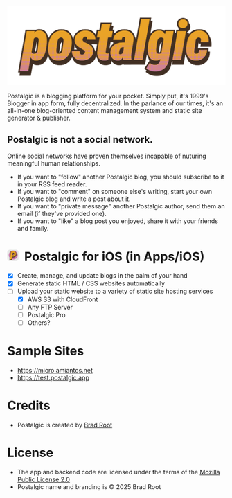 ![Postalgic](/postalgic-logo.png?raw=true)

Postalgic is a blogging platform for your pocket. Simply put, it's 1999's Blogger in app form, fully decentralized. In the parlance of our times, it's an all-in-one blog-oriented content management system and static site generator & publisher.

## Postalgic is not a social network.

Online social networks have proven themselves incapable of nuturing meaningful human relationships.

- If you want to "follow" another Postalgic blog, you should subscribe to it in your RSS feed reader.
- If you want to "comment" on someone else's writing, start your own Postalgic blog and write a post about it.
- If you want to "private message" another Postalgic author, send them an email (if they've provided one).
- If you want to "like" a blog post you enjoyed, share it with your friends and family.

# <img src="/postalgic-icon.png?raw=true" alt="Postalgic App Icon" width="26" height="26">&nbsp;&nbsp;Postalgic for iOS (in Apps/iOS)

- [x] Create, manage, and update blogs in the palm of your hand
- [x] Generate static HTML / CSS websites automatically
- [ ] Upload your static website to a variety of static site hosting services
  - [x] AWS S3 with CloudFront
  - [ ] Any FTP Server
  - [ ] Postalgic Pro
  - [ ] Others?

# Sample Sites
- https://micro.amiantos.net
- https://test.postalgic.app

# Credits
- Postalgic is created by [Brad Root](https://github.com/amiantos)

# License
- The app and backend code are licensed under the terms of the [Mozilla Public License 2.0](https://www.mozilla.org/en-US/MPL/2.0/)
- Postalgic name and branding is &copy; 2025 Brad Root

